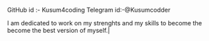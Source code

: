 GitHub id :- Kusum4coding
Telegram id:-@Kusumcodder

I am dedicated to work on my strenghts and my skills to become the become the best version of myself.|
